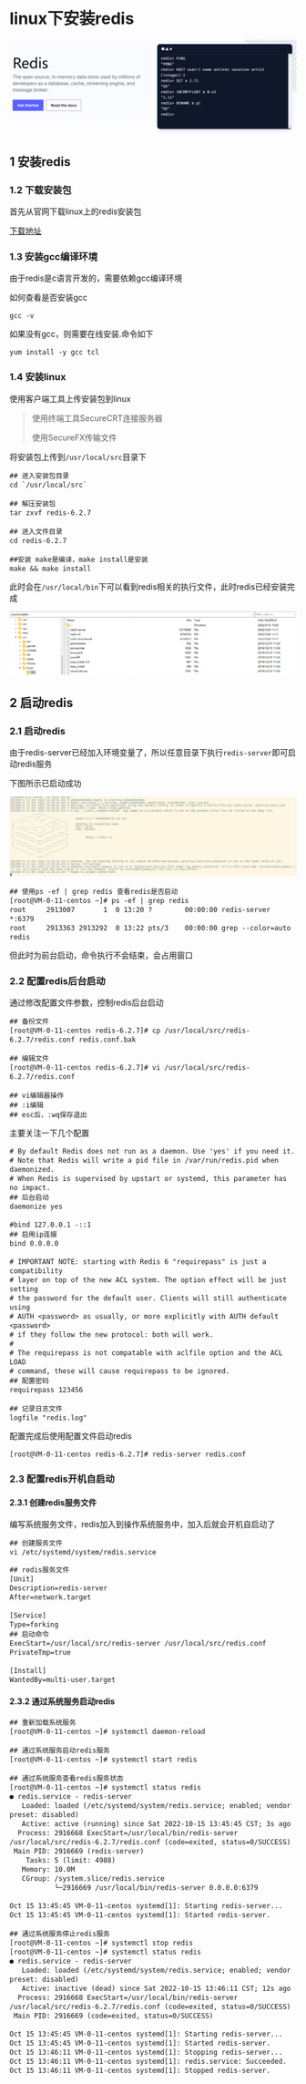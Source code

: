# linux下安装redis

![image-20221015135828164](image-20221015135828164.png)

## 1 安装redis

### 1.2 下载安装包

首先从官网下载linux上的redis安装包

[下载地址](https://download.redis.io/releases/redis-6.2.7.tar.gz)



### 1.3 安装gcc编译环境

由于redis是c语言开发的，需要依赖gcc编译环境

如何查看是否安装gcc

```shell
gcc -v
```

如果没有gcc，则需要在线安装.命令如下

```shell
yum install -y gcc tcl
```



### 1.4 安装linux

使用客户端工具上传安装包到linux

> 使用终端工具SecureCRT连接服务器
>
> 使用SecureFX传输文件

将安装包上传到`/usr/local/src`目录下

```shell
## 进入安装包目录
cd `/usr/local/src`

## 解压安装包
tar zxvf redis-6.2.7

## 进入文件目录
cd redis-6.2.7

##安装 make是编译，make install是安装
make && make install
```

此时会在`/usr/local/bin`下可以看到redis相关的执行文件，此时redis已经安装完成

![image-20221015131520650](image-20221015131520650.png)



## 2 启动redis

### 2.1 启动redis

由于redis-server已经加入环境变量了，所以任意目录下执行`redis-server`即可启动redis服务

下图所示已启动成功

![image-20221015132150828](image-20221015132150828.png)



```shell
## 使用ps -ef | grep redis 查看redis是否启动
[root@VM-0-11-centos ~]# ps -ef | grep redis
root     2913007       1  0 13:20 ?        00:00:00 redis-server *:6379
root     2913363 2913292  0 13:22 pts/3    00:00:00 grep --color=auto redis
```

但此时为前台启动，命令执行不会结束，会占用窗口



### 2.2 配置redis后台启动

通过修改配置文件参数，控制redis后台启动

```shell
## 备份文件
[root@VM-0-11-centos redis-6.2.7]# cp /usr/local/src/redis-6.2.7/redis.conf redis.conf.bak

## 编辑文件
[root@VM-0-11-centos redis-6.2.7]# vi /usr/local/src/redis-6.2.7/redis.conf

## vi编辑器操作
## :i编辑
## esc后，:wq保存退出
```

主要关注一下几个配置

```shell
# By default Redis does not run as a daemon. Use 'yes' if you need it.
# Note that Redis will write a pid file in /var/run/redis.pid when daemonized.
# When Redis is supervised by upstart or systemd, this parameter has no impact.
## 后台启动
daemonize yes

#bind 127.0.0.1 -::1
## 启用ip连接
bind 0.0.0.0

# IMPORTANT NOTE: starting with Redis 6 "requirepass" is just a compatibility
# layer on top of the new ACL system. The option effect will be just setting
# the password for the default user. Clients will still authenticate using
# AUTH <password> as usually, or more explicitly with AUTH default <password>
# if they follow the new protocol: both will work.
#
# The requirepass is not compatable with aclfile option and the ACL LOAD
# command, these will cause requirepass to be ignored.
## 配置密码
requirepass 123456

## 记录日志文件
logfile "redis.log"
```

配置完成后使用配置文件启动redis

```shell
[root@VM-0-11-centos redis-6.2.7]# redis-server redis.conf
```



### 2.3 配置redis开机自启动

#### 2.3.1 创建redis服务文件

编写系统服务文件，redis加入到操作系统服务中，加入后就会开机自启动了

```shell
## 创建服务文件
vi /etc/systemd/system/redis.service
```



```shell
## redis服务文件
[Unit]
Description=redis-server
After=network.target

[Service]
Type=forking
## 启动命令
ExecStart=/usr/local/src/redis-server /usr/local/src/redis.conf
PrivateTmp=true

[Install]
WantedBy=multi-user.target
```



#### 2.3.2 通过系统服务启动redis

```shell
## 重新加载系统服务
[root@VM-0-11-centos ~]# systemctl daemon-reload 

## 通过系统服务启动redis服务
[root@VM-0-11-centos ~]# systemctl start redis

## 通过系统服务查看redis服务状态
[root@VM-0-11-centos ~]# systemctl status redis
● redis.service - redis-server
   Loaded: loaded (/etc/systemd/system/redis.service; enabled; vendor preset: disabled)
   Active: active (running) since Sat 2022-10-15 13:45:45 CST; 3s ago
  Process: 2916668 ExecStart=/usr/local/bin/redis-server /usr/local/src/redis-6.2.7/redis.conf (code=exited, status=0/SUCCESS)
 Main PID: 2916669 (redis-server)
    Tasks: 5 (limit: 4988)
   Memory: 10.0M
   CGroup: /system.slice/redis.service
           └─2916669 /usr/local/bin/redis-server 0.0.0.0:6379

Oct 15 13:45:45 VM-0-11-centos systemd[1]: Starting redis-server...
Oct 15 13:45:45 VM-0-11-centos systemd[1]: Started redis-server.

## 通过系统服务停止redis服务
[root@VM-0-11-centos ~]# systemctl stop redis
[root@VM-0-11-centos ~]# systemctl status redis
● redis.service - redis-server
   Loaded: loaded (/etc/systemd/system/redis.service; enabled; vendor preset: disabled)
   Active: inactive (dead) since Sat 2022-10-15 13:46:11 CST; 12s ago
  Process: 2916668 ExecStart=/usr/local/bin/redis-server /usr/local/src/redis-6.2.7/redis.conf (code=exited, status=0/SUCCESS)
 Main PID: 2916669 (code=exited, status=0/SUCCESS)

Oct 15 13:45:45 VM-0-11-centos systemd[1]: Starting redis-server...
Oct 15 13:45:45 VM-0-11-centos systemd[1]: Started redis-server.
Oct 15 13:46:11 VM-0-11-centos systemd[1]: Stopping redis-server...
Oct 15 13:46:11 VM-0-11-centos systemd[1]: redis.service: Succeeded.
Oct 15 13:46:11 VM-0-11-centos systemd[1]: Stopped redis-server.
```

